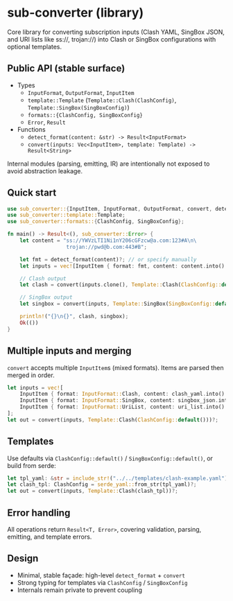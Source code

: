 # sub-converter (library)

Core library for converting subscription inputs (Clash YAML, SingBox JSON, and URI lists like ss://, trojan://) into Clash or SingBox configurations with optional templates.

## Public API (stable surface)

- Types
  - `InputFormat`, `OutputFormat`, `InputItem`
  - `template::Template` (`Template::Clash(ClashConfig)`, `Template::SingBox(SingBoxConfig)`)
  - `formats::{ClashConfig, SingBoxConfig}`
  - `Error`, `Result`
- Functions
  - `detect_format(content: &str) -> Result<InputFormat>`
  - `convert(inputs: Vec<InputItem>, template: Template) -> Result<String>`

Internal modules (parsing, emitting, IR) are intentionally not exposed to avoid abstraction leakage.

## Quick start

```rust
use sub_converter::{InputItem, InputFormat, OutputFormat, convert, detect_format};
use sub_converter::template::Template;
use sub_converter::formats::{ClashConfig, SingBoxConfig};

fn main() -> Result<(), sub_converter::Error> {
    let content = "ss://YWVzLTI1Ni1nY206cGFzcw@a.com:123#A\n\
                   trojan://pwd@b.com:443#B";

    let fmt = detect_format(content)?; // or specify manually
    let inputs = vec![InputItem { format: fmt, content: content.into() }];

    // Clash output
    let clash = convert(inputs.clone(), Template::Clash(ClashConfig::default()))?;

    // SingBox output
    let singbox = convert(inputs, Template::SingBox(SingBoxConfig::default()))?;

    println!("{}\n{}", clash, singbox);
    Ok(())
}
```

## Multiple inputs and merging

`convert` accepts multiple `InputItem`s (mixed formats). Items are parsed then merged in order.

```rust
let inputs = vec![
    InputItem { format: InputFormat::Clash, content: clash_yaml.into() },
    InputItem { format: InputFormat::SingBox, content: singbox_json.into() },
    InputItem { format: InputFormat::UriList, content: uri_list.into() },
];
let out = convert(inputs, Template::Clash(ClashConfig::default()))?;
```

## Templates

Use defaults via `ClashConfig::default()` / `SingBoxConfig::default()`, or build from serde:

```rust
let tpl_yaml: &str = include_str!("../../templates/clash-example.yaml");
let clash_tpl: ClashConfig = serde_yaml::from_str(tpl_yaml)?;
let out = convert(inputs, Template::Clash(clash_tpl))?;
```

## Error handling

All operations return `Result<T, Error>`, covering validation, parsing, emitting, and template errors.

## Design

- Minimal, stable façade: high-level `detect_format` + `convert`
- Strong typing for templates via `ClashConfig` / `SingBoxConfig`
- Internals remain private to prevent coupling
